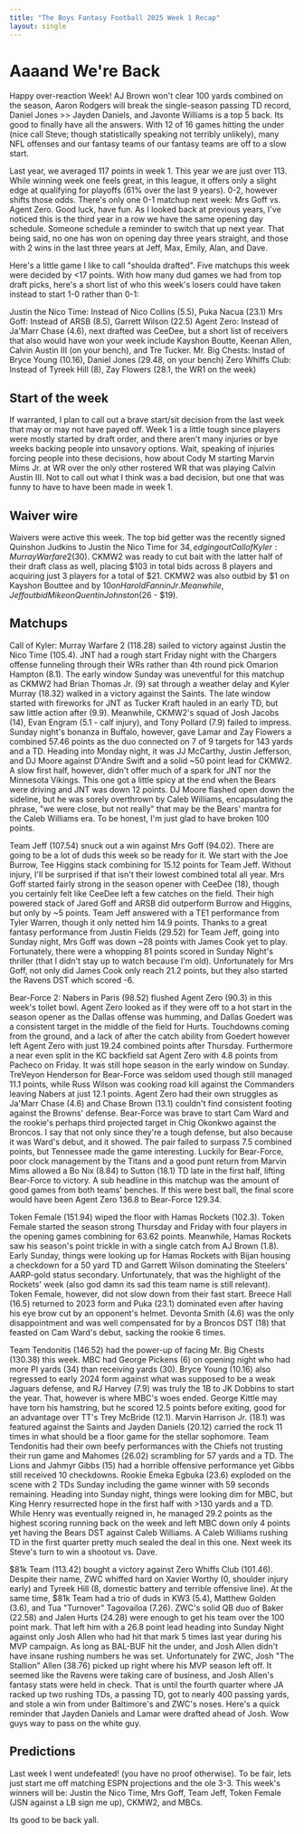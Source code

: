 ```yaml
---
title: "The Boys Fantasy Football 2025 Week 1 Recap"
layout: single
---
```


# Aaaand We're Back

Happy over-reaction Week! AJ Brown won't clear 100 yards combined on the season, Aaron Rodgers will break the single-season passing TD record, Daniel Jones >> Jayden Daniels, and Javonte Williams is a top 5 back. Its good to finally have all the answers. With 12 of 16 games hitting the under (nice call Steve; though statistically speaking not terribly unlikely), many NFL offenses and our fantasy teams of our fantasy teams are off to a slow start.

Last year, we averaged 117 points in week 1. This year we are just over 113. While winning week one feels great, in this league, it offers only a slight edge at qualifying for playoffs (61% over the last 9 years). 0-2, however shifts those odds. There's only one 0-1 matchup next week: Mrs Goff vs. Agent Zero. Good luck, have fun. As I looked back at previous years, I've noticed this is the third year in a row we have the same opening day schedule. Someone schedule a reminder to switch that up next year. That being said, no one has won on opening day three years straight, and those with 2 wins in the last three years at Jeff, Max, Emily, Alan, and Dave.

Here's a little game I like to call "shoulda drafted". Five matchups this week were decided by <17 points. With how many dud games we had from top draft picks, here's a short list of who this week's losers could have taken instead to start 1-0 rather than 0-1:

Justin the Nico Time: Instead of Nico Collins (5.5), Puka Nacua (23.1)
Mrs Goff: Instead of ARSB (8.5), Garrett Wilson (22.5)
Agent Zero: Instead of Ja'Marr Chase (4.6), next drafted was CeeDee, but a short list of receivers that also would have won your week include Kayshon Boutte, Keenan Allen, Calvin Austin III (on your bench), and Tre Tucker.
Mr. Big Chests: Instad of Bryce Young (10.16), Daniel Jones (29.48, on your bench)
Zero Whiffs Club: Instead of Tyreek Hill (8), Zay Flowers (28.1, the WR1 on the week)

## Start of the week
If warranted, I plan to call out a brave start/sit decision from the last week that may or may not have payed off. Week 1 is a little tough since players were mostly started by draft order, and there aren't many injuries or bye weeks backing people into unsavory options. Wait, speaking of injuries forcing people into these decisions, how about Cody M starting Marvin Mims Jr. at WR over the only other rostered WR that was playing Calvin Austin III. Not to call out what I think was a bad decision, but one that was funny to have to have been made in week 1.

## Waiver wire

Waivers were active this week. The top bid getter was the recently signed Quinshon Judkins to Justin the Nico Time for $34, edging out Call of Kyler: Murray Warfare 2 ($30). CKMW2 was ready to cut bait with the latter half of their draft class as well, placing $103 in total bids across 8 players and acquiring just 3 players for a total of $21. CKMW2 was also outbid by $1 on Kayshon Bouttee and by $10 on Harold Fannin Jr. Meanwhile, Jeff outbid Mike on Quentin Johnston ($26 - $19).

## Matchups

Call of Kyler: Murray Warfare 2 (118.28) sailed to victory against Justin the Nico Time (105.4). JNT had a rough start Friday night with the Chargers offense funneling through their WRs rather than 4th round pick Omarion Hampton (8.1). The early window Sunday was uneventful for this matchup as CKMW2 had Brian Thomas Jr. (9) sat through a weather delay and Kyler Murray (18.32) walked in a victory against the Saints. The late window started with fireworks for JNT as Tucker Kraft hauled in an early TD, but saw little action after (9.9). Meanwhile, CKMW2's squad of Josh Jacobs (14), Evan Engram (5.1 - calf injury), and Tony Pollard (7.9) failed to impress. Sunday night's bonanza in Buffalo, however, gave Lamar and Zay Flowers a combined 57.46 points as the duo connected on 7 of 9 targets for 143 yards and a TD. Heading into Monday night, it was JJ McCarthy, Justin Jefferson, and DJ Moore against D'Andre Swift and a solid ~50 point lead for CKMW2. A slow first half, however, didn't offer much of a spark for JNT nor the Minnesota Vikings. This one got a little spicy at the end when the Bears were driving and JNT was down 12 points. DJ Moore flashed open down the sideline, but he was sorely overthrown by Caleb Williams, encapsulating the phrase, "we were close, but not really" that may be the Bears' mantra for the Caleb Williams era. To be honest, I'm just glad to have broken 100 points.

Team Jeff (107.54) snuck out a win against Mrs Goff (94.02). There are going to be a lot of duds this week so be ready for it. We start with the Joe Burrow, Tee Higgins stack combining for 15.12 points for Team Jeff. Without injury, I'll be surprised if that isn't their lowest combined total all year. Mrs Goff started fairly strong in the season opener with CeeDee (18), though you certainly felt like CeeDee left a few catches on the field. Their high powered stack of Jared Goff and ARSB did outperform Burrow and Higgins, but only by ~5 points. Team Jeff answered with a TE1 performance from Tyler Warren, though it only netted him 14.9 points. Thanks to a great fantasy performance from Justin Fields (29.52) for Team Jeff, going into Sunday night, Mrs Goff was down ~28 points with James Cook yet to play. Fortunately, there were a whopping 81 points scored in Sunday Night's thriller (that I didn't stay up to watch because I'm old). Unfortunately for Mrs Goff, not only did James Cook only reach 21.2 points, but they also started the Ravens DST which scored -6.

Bear-Force 2: Nabers in Paris (98.52) flushed Agent Zero (90.3) in this week's toilet bowl. Agent Zero looked as if they were off to a hot start in the season opener as the Dallas offense was humming, and Dallas Goedert was a consistent target in the middle of the field for Hurts. Touchdowns coming from the ground, and a lack of after the catch ability from Goedert however left Agent Zero with just 19.24 combined points after Thursday. Furthermore a near even split in the KC backfield sat Agent Zero with 4.8 points from Pacheco on Friday. It was still hope season in the early window on Sunday. TreVeyon Henderson for Bear-Force was seldom used though still managed 11.1 points, while Russ Wilson was cooking road kill against the Commanders leaving Nabers at just 12.1 points. Agent Zero had their own struggles as Ja'Marr Chase (4.6) and Chase Brown (13.1) couldn't find consistent footing against the Browns' defense. Bear-Force was brave to start Cam Ward and the rookie's perhaps third projected target in Chig Okonkwo against the Broncos. I say that not only since they're a tough defense, but also because it was Ward's debut, and it showed. The pair failed to surpass 7.5 combined points, but Tennessee made the game interesting. Luckily for Bear-Force, poor clock management by the Titans and a good punt return from Marvin Mims allowed a Bo Nix (8.84) to Sutton (18.1) TD late in the first half, lifting Bear-Force to victory. A sub headline in this matchup was the amount of good games from both teams' benches. If this were best ball, the final score would have been Agent Zero 136.8 to Bear-Force 129.34.

Token Female (151.94) wiped the floor with Hamas Rockets (102.3). Token Female started the season strong Thursday and Friday with four players in the opening games combining for 63.62 points. Meanwhile, Hamas Rockets saw his season's point trickle in  with a single catch from AJ Brown (1.8). Early Sunday, things were looking up for Hamas Rockets with Bijan housing a checkdown for a 50 yard TD and Garrett Wilson dominating the Steelers' AARP-gold status secondary. Unfortunately, that was the highlight of the Rockets' week (also god damn its sad this team name is still relevant). Token Female, however, did not slow down from their fast start. Breece Hall (16.5) returned to 2023 form and Puka (23.1) dominated even after having his eye brow cut by an opponent's helmet. Devonta Smith (4.6) was the only disappointment and was well compensated for by a Broncos DST (18) that feasted on Cam Ward's debut, sacking the rookie 6 times. 

Team Tendonitis (146.52) had the power-up of facing Mr. Big Chests (130.38) this week. MBC had George Pickens (6) on opening night who had more PI yards (34) than receiving yards (30). Bryce Young (10.16) also regressed to early 2024 form against what was supposed to be a weak Jaguars defense, and RJ Harvey (7.9) was truly the 1B to JK Dobbins to start the year. That, however is where MBC's woes ended. George Kittle may have torn his hamstring, but he scored 12.5 points before exiting, good for an advantage over TT's Trey McBride (12.1). Marvin Harrison Jr. (18.1) was featured against the Saints and Jayden Daniels (20.12) carried the rock 11 times in what should be a floor game for the stellar sophomore. Team Tendonitis had their own beefy performances with the Chiefs not trusting their run game and Mahomes (26.02) scrambling for 57 yards and a TD. The Lions and Jahmyr Gibbs (15) had a horrible offensive performance yet Gibbs still received 10 checkdowns. Rookie Emeka Egbuka (23.6) exploded on the scene with 2 TDs Sunday including the game winner with 59 seconds remaining. Heading into Sunday night, things were looking dim for MBC, but King Henry resurrected hope in the first half with >130 yards and a TD. While Henry was eventually reigned in, he managed 29.2 points as the highest scoring running back on the week and left MBC down only 4 points yet having the Bears DST against Caleb Williams. A Caleb Williams rushing TD in the first quarter pretty much sealed the deal in this one. Next week its Steve's turn to win a shootout vs. Dave.

$81k Team (113.42) bought a victory against Zero Whiffs Club (101.46). Despite their name, ZWC whiffed hard on Xavier Worthy (0, shoulder injury early) and Tyreek Hill (8, domestic battery and terrible offensive line). At the same time, $81k Team had a trio of duds in KW3 (5.4), Matthew Golden (3.6), and Tua "Turnover" Tagovailoa (7.26). ZWC's solid QB duo of Baker (22.58) and Jalen Hurts (24.28) were enough to get his team over the 100 point mark. That left him with a 26.8 point lead heading into Sunday Night against only Josh Allen who had hit that mark 5 times last year during his MVP campaign. As long as BAL-BUF hit the under, and Josh Allen didn't have insane rushing numbers he was set. Unfortunately for ZWC, Josh "The Stallion" Allen (38.76) picked up right where his MVP season left off. It seemed like the Ravens were taking care of business, and Josh Allen's fantasy stats were held in check. That is until the fourth quarter where JA racked up two rushing TDs, a passing TD, got to nearly 400 passing yards, and stole a win from under Baltimore's and ZWC's noses. Here's a quick reminder that Jayden Daniels and Lamar were drafted ahead of Josh. Wow guys way to pass on the white guy. 

## Predictions

Last week I went undefeated! (you have no proof otherwise). To be fair, lets just start me off matching ESPN projections and the ole 3-3. This week's winners will be: Justin the Nico Time, Mrs Goff, Team Jeff, Token Female (JSN against a LB sign me up), CKMW2, and MBCs.

Its good to be back yall.


